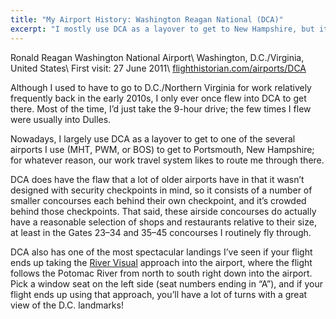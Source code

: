 ```yaml
---
title: "My Airport History: Washington Reagan National (DCA)"
excerpt: "I mostly use DCA as a layover to get to New Hampshire, but it does have one of the most scenic landings in the US."
---
```


Ronald Reagan Washington National Airport\\
Washington, D.C./Virginia, United States\\
First visit: 27 June 2011\\
[flighthistorian.com/airports/DCA](https://www.flighthistorian.com/airports/DCA)

Although I used to have to go to D.C./Northern Virginia for work relatively frequently back in the early 2010s, I only ever once flew into DCA to get there. Most of the time, I’d just take the 9-hour drive; the few times I flew were usually into Dulles.

Nowadays, I largely use DCA as a layover to get to one of the several airports I use (MHT, PWM, or BOS) to get to Portsmouth, New Hampshire; for whatever reason, our work travel system likes to route me through there.

DCA does have the flaw that a lot of older airports have in that it wasn’t designed with security checkpoints in mind, so it consists of a number of smaller concourses each behind their own checkpoint, and it’s crowded behind those checkpoints. That said, these airside concourses do actually have a reasonable selection of shops and restaurants relative to their size, at least in the Gates 23–34 and 35–45 concourses I routinely fly through.

DCA also has one of the most spectacular landings I’ve seen if your flight ends up taking the [River Visual](https://www.fly.faa.gov/Information/east/zdc/dca/atcCharts/DCA_CVFP_00443RIVER_VIS19.pdf) approach into the airport, where the flight follows the Potomac River from north to south right down into the airport. Pick a window seat on the left side (seat numbers ending in “A”), and if your flight ends up using that approach, you’ll have a lot of turns with a great view of the D.C. landmarks!